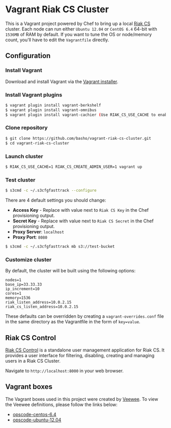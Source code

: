 # Vagrant Riak CS Cluster

This is a Vagrant project powered by Chef to bring up a local [Riak
CS](https://github.com/basho/riak_cs) cluster. Each node can run either `Ubuntu
12.04` or `CentOS 6.4` 64-bit with `1536MB` of RAM by default. If you want to
tune the OS or node/memory count, you'll have to edit the `Vagrantfile`
directly.

## Configuration

### Install Vagrant

Download and install Vagrant via the
[Vagrant installer](http://downloads.vagrantup.com/).

### Install Vagrant plugins

``` bash
$ vagrant plugin install vagrant-berkshelf
$ vagrant plugin install vagrant-omnibus
$ vagrant plugin install vagrant-cachier (Use RIAK_CS_USE_CACHE to enable)
```

### Clone repository

``` bash
$ git clone https://github.com/basho/vagrant-riak-cs-cluster.git
$ cd vagrant-riak-cs-cluster
```

### Launch cluster

``` bash
$ RIAK_CS_USE_CACHE=1 RIAK_CS_CREATE_ADMIN_USER=1 vagrant up
```

### Test cluster

``` bash
$ s3cmd -c ~/.s3cfgfasttrack --configure
```

There are 4 default settings you should change:

* **Access Key** - Replace with value next to `Riak CS Key` in the Chef
  provisioning output.
* **Secret Key** - Replace with value next to `Riak CS Secret` in the Chef
  provisioning output.
* **Proxy Server**: `localhost`
* **Proxy Port**: `8080`

``` bash
$ s3cmd -c ~/.s3cfgfasttrack mb s3://test-bucket
```

### Customize cluster

By default, the cluster will be built using the following options:

```
nodes=1
base_ip=33.33.33
ip_increment=10
cores=1
memory=1536
riak_listen_address=10.0.2.15
riak_cs_listen_address=10.0.2.15
```

These defaults can be overridden by creating a `vagrant-overrides.conf` file
in the same directory as the Vagrantfile in the form of `key=value`.

## Riak CS Control

[Riak CS Control](https://github.com/basho/riak_cs_control) is a standalone user
management application for Riak CS. It provides a user interface for filtering,
disabling, creating and managing users in a Riak CS Cluster.

Navigate to `http://localhost:8000` in your web browser.

## Vagrant boxes

The Vagrant boxes used in this project were created by
[Veewee](https://github.com/jedi4ever/veewee/). To view the Veewee definitions,
please follow the links below:

* [opscode-centos-6.4](https://github.com/opscode/bento/tree/master/definitions/centos-6.4)
* [opscode-ubuntu-12.04](https://github.com/opscode/bento/tree/master/definitions/ubuntu-12.04)


